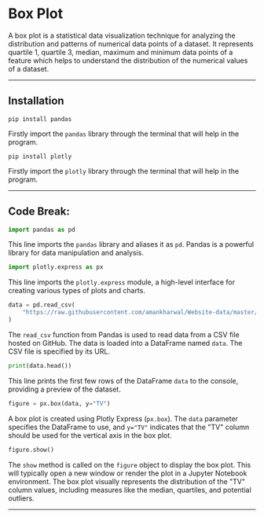 # Box Plot

A box plot is a statistical data visualization technique for analyzing the distribution and patterns of numerical data points of a dataset. It represents quartile 1, quartile 3, median, maximum and minimum data points of a feature which helps to understand the distribution of the numerical values of a dataset.

-----

## Installation

```
pip install pandas
```
Firstly import the `pandas` library through the terminal that will help in the program.
```
pip install plotly
```
Firstly import the `plotly` library through the terminal that will help in the program.

-----

## Code Break:

```python
import pandas as pd
```

This line imports the `pandas` library and aliases it as `pd`. Pandas is a powerful library for data manipulation and analysis.

```python
import plotly.express as px
```

This line imports the `plotly.express` module, a high-level interface for creating various types of plots and charts.

```python
data = pd.read_csv(
    "https://raw.githubusercontent.com/amankharwal/Website-data/master/Advertising.csv"
)
```

The `read_csv` function from Pandas is used to read data from a CSV file hosted on GitHub. The data is loaded into a DataFrame named `data`. The CSV file is specified by its URL.

```python
print(data.head())
```

This line prints the first few rows of the DataFrame `data` to the console, providing a preview of the dataset.

```python
figure = px.box(data, y="TV")
```

A box plot is created using Plotly Express (`px.box`). The `data` parameter specifies the DataFrame to use, and `y="TV"` indicates that the "TV" column should be used for the vertical axis in the box plot.

```python
figure.show()
```

The `show` method is called on the `figure` object to display the box plot. This will typically open a new window or render the plot in a Jupyter Notebook environment. The box plot visually represents the distribution of the "TV" column values, including measures like the median, quartiles, and potential outliers.

-----